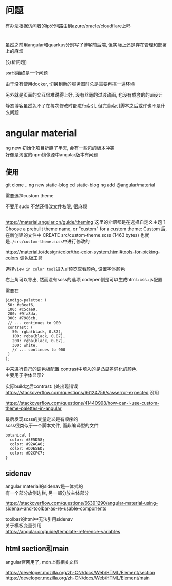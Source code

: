 <!--
id: 1
title: static blog
date: 2022-07-19
tags: frontend, angular, material, blog, typescript
category: categoryTest
type: typeTest
path: blog-on-deno
abstract: testAbstract
-->

# 问题

有办法根据访问者的ip分别路由到azure/oracle/cloudflare上吗  

# 

虽然之前用angular和quarkus分别写了博客前后端, 但实际上还是存在管理和部署上的麻烦  

[分析问题]

ssr也始终是一个问题  

由于没有使用docker, 切换到新的服务器时总是需要再搭一遍环境  

另外就是页面的交互很难说得上好, 没有丝毫的过渡动画, 也没有成套的的ui设计  

静态博客虽然免不了在每次修改时都进行索引, 但完善索引脚本之后或许也不是什么问题  

# angular material

ng new 初始化项目折腾了半天, 会有一些包的版本冲突  
好像是淘宝的npm镜像源中angular版本有问题  

## 使用

  git clone ..
  ng new static-blog
  cd static-blog
  ng add @angular/material

  需要选择custom theme

不要用sudo 不然还得改文件权限, 很麻烦

##

https://material.angular.cn/guide/theming
这里的介绍都是在选择自定义主题
  ? Choose a prebuilt theme name, or "custom" for a custom theme: Custom
后, 
在新创建的文件中
  CREATE src/custom-theme.scss (1463 bytes)
也就是`./src/custom-theme.scss`中进行修改的

https://material.io/design/color/the-color-system.html#tools-for-picking-colors
调色板工具

选择`View in color tool`进入ui预览查看颜色, 设置字体颜色

右上角可以导出, 然而没有scss的选项
codepen倒是可以生成html+css+js配置

需要在
```
$indigo-palette: (
 50: #e8eaf6,
 100: #c5cae9,
 200: #9fa8da,
 300: #7986cb,
 // ... continues to 900
 contrast: (
   50: rgba(black, 0.87),
   100: rgba(black, 0.87),
   200: rgba(black, 0.87),
   300: white,
   // ... continues to 900
 )
);
```
中来进行自己的调色板配置
contrast中填入的是凸显差异化的颜色  
主要用于字体显示?  

实际build之后contrast: (处出现错误
https://stackoverflow.com/questions/66124756/sasserror-expected
没用

https://stackoverflow.com/questions/41440998/how-can-i-use-custom-theme-palettes-in-angular

最后发现scss的变量定义是有顺序的  
scss很类似于一个脚本文件, 而非编译型的文件  

```
botanical {
  color: #3E5D58;
  color: #92ACA0;
  color: #DDE5ED;
  color: #D2CFC7;
}
```

## sidenav

angular material的sidenav是一体式的  
有一个部分放侧边栏, 另一部分放主体部分

https://stackoverflow.com/questions/66391290/angular-material-using-sidenav-and-toolbar-as-re-usable-components

toolbar的html中无法引用sidenav  
关于模板变量引用  
https://angular.cn/guide/template-reference-variables


## html section和main

angular官网用了, mdn上有相关文档  

https://developer.mozilla.org/zh-CN/docs/Web/HTML/Element/section  
https://developer.mozilla.org/zh-CN/docs/Web/HTML/Element/main